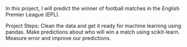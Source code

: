 In this project, I will predict the winner of football matches in the English Premier League (EPL).

Project Steps:
Clean the data and get it ready for machine learning using pandas.
Make predictions about who will win a match using scikit-learn.
Measure error and improve our predictions.		
